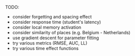 TODO:

* consider forgetting and spacing effect
* consider response time (student's latency)
* consider local memory activation
* consider similarity of places (e.g. Belgium - Netherlands)
* use gradient descent for parameter fitting
* try various metrics (RMSE, AUC, LL)
* try various time effect functions
